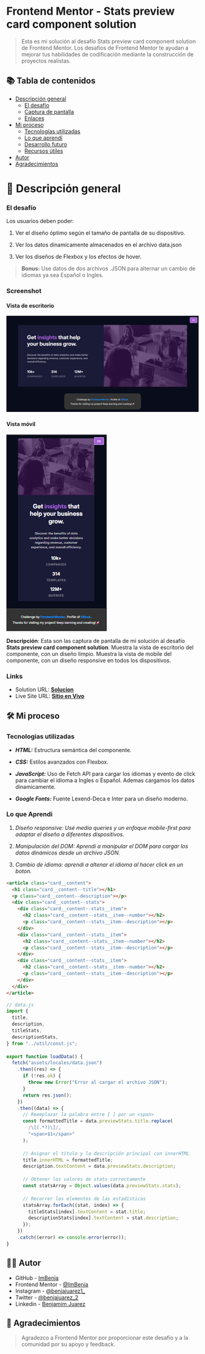 # Frontend Mentor - Stats preview card component solution

> Esta es mi solución al desafío Stats preview card component solution de Frontend Mentor. Los desafíos de Frontend Mentor te ayudan a mejorar tus habilidades de codificación mediante la construcción de proyectos realistas.

## 📚 Tabla de contenidos

- [Descripción general](#Descripción-general)
  - [El desafío](#the-challenge)
  - [Captura de pantalla](#screenshot)
  - [Enlaces](#links)
- [Mi proceso](#my-process)
  - [Tecnologías utilizadas](#built-with)
  - [Lo que aprendí](#what-i-learned)
  - [Desarrollo futuro](#continued-development)
  - [Recursos útiles](#useful-resources)
- [Autor](#author)
- [Agradecimientos](#acknowledgments)

# 📖 Descripción general

### El desafío

Los usuarios deben poder:

1. Ver el diseño óptimo según el tamaño de pantalla de su dispositivo.

2. Ver los datos dinamicamente almacenados en el archivo data.json

3. Ver los diseños de Flexbox y los efectos de hover.

> **Bonus:** Use datos de dos archivos .JSON para alternar un cambio de idiomas ya sea Español o Ingles.

### Screenshot

#### Vista de escritorio

![](../design/results/Desktop-Result.png)

#### Vista móvil

![](../design/results/Mobile-Result.png)

**Descripción**: Esta son las captura de pantalla de mi solución al desafío **Stats preview card component solution**. Muestra la vista de escritorio del componente, con un diseño limpio. Muestra la vista de mobile del componente, con un diseño responsive en todos los dispositivos.

### Links

- Solution URL: [**Solucion**](https://github.com/ImBenja/Frontend-Challenges/tree/main/Newbie/Free/07-stats-preview-card-component-main)
- Live Site URL: [**Sitio en Vivo**](https://stats-preview-componente.netlify.app/)

## 🛠️ Mi proceso

### Tecnologias utilizadas

- **_HTML:_** Estructura semántica del componente.

- **_CSS:_** Estilos avanzados con Flexbox.

- **_JavaScript:_** Uso de Fetch API para cargar los idiomas y evento de click para cambiar el idioma a Ingles o Español.
  Ademas cargamos los datos dinamicamente.

- **_Google Fonts:_** Fuente Lexend-Deca e Inter para un diseño moderno.

### Lo que Aprendi

1. _Diseño responsive: Usé media queries y un enfoque mobile-first para adaptar el diseño a diferentes dispositivos._

2. _Manipulación del DOM: Aprendi a manipular el DOM para cargar los datos dinámicos desde un archivo JSON._

3. _Cambio de idioma: aprendi a altenar el idioma al hacer click en un boton._

```html
<article class="card__content">
  <h1 class="card__content--title"></h1>
  <p class="card__content--description"></p>
  <div class="card__content--stats">
    <div class="card__content--stats__item">
      <h2 class="card__content--stats__item--number"></h2>
      <p class="card__content--stats__item--description"></p>
    </div>
    <div class="card__content--stats__item">
      <h2 class="card__content--stats__item--number"></h2>
      <p class="card__content--stats__item--description"></p>
    </div>
    <div class="card__content--stats__item">
      <h2 class="card__content--stats__item--number"></h2>
      <p class="card__content--stats__item--description"></p>
    </div>
  </div>
</article>
```

```js
// data.js
import {
  title,
  description,
  titleStats,
  descriptionStats,
} from "../util/const.js";

export function loadData() {
  fetch("assets/locales/data.json")
    .then((res) => {
      if (!res.ok) {
        throw new Error("Error al cargar el archivo JSON");
      }
      return res.json();
    })
    .then((data) => {
      // Reemplazar la palabra entre [ ] por un <span>
      const formattedTitle = data.previewStats.title.replace(
        /\[(.*?)\]/,
        "<span>$1</span>"
      );

      // Asignar el título y la descripción principal con innerHTML
      title.innerHTML = formattedTitle;
      description.textContent = data.previewStats.description;

      // Obtener los valores de stats correctamente
      const statsArray = Object.values(data.previewStats.stats);

      // Recorrer los elementos de las estadísticas
      statsArray.forEach((stat, index) => {
        titleStats[index].textContent = stat.title;
        descriptionStats[index].textContent = stat.description;
      });
    })
    .catch((error) => console.error(error));
}
```

## 👨‍💻 Autor

- GitHub - [ImBenja](https://github.com/ImBenja)
- Frontend Mentor - [@ImBenja](https://www.frontendmentor.io/profile/ImBenja)
- Instagram - [@benjajuarez1\_](https://www.instagram.com/benjajuarez1_/?hl=es)
- Twitter - [@benjajuarez_2](https://x.com/benjajuarez_2)
- Linkedin - [Benjamim Juarez](https://www.linkedin.com/in/benjam%C3%ADn-ju%C3%A1rez-b712592b8/)

## 🙏 Agradecimientos

> Agradezco a Frontend Mentor por proporcionar este desafío y a la comunidad por su apoyo y feedback.

